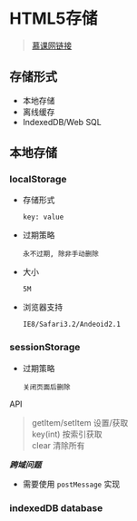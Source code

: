 # HTML5存储

> [慕课网链接](http://www.imooc.com/learn/104)

## 存储形式
- 本地存储
- 离线缓存
- IndexedDB/Web SQL

## 本地存储
### localStorage
- 存储形式

    `key: value`
- 过期策略

    `永不过期, 除非手动删除`
- 大小

    `5M`
- 浏览器支持
    
    `IE8/Safari3.2/Andeoid2.1`


### sessionStorage

- 过期策略

    `关闭页面后删除`

API
> getItem/setItem  设置/获取  
key(int)  按索引获取  
clear  清除所有  

***跨域问题***
- 需要使用 `postMessage` 实现

### indexedDB database
